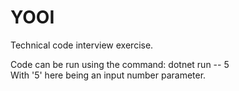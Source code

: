 # YOOI

Technical code interview exercise.

Code can be run using the command: 
dotnet run -- 5  
With '5' here being an input number parameter.
